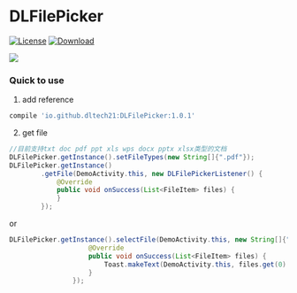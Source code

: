 # DLFilePicker
[![License](https://img.shields.io/badge/license-Apache%202-green.svg)](https://www.apache.org/licenses/LICENSE-2.0)
[![Download](https://api.bintray.com/packages/dltech21/maven/DLFilePicker/images/download.svg) ](https://bintray.com/dltech21/maven/DLFilePicker/_latestVersion)


![](https://dltech21.github.io/assets/img/dlfilepicker.gif)


### Quick to use

1. add reference

```groovy
compile 'io.github.dltech21:DLFilePicker:1.0.1'
```

2. get file

```java
//目前支持txt doc pdf ppt xls wps docx pptx xlsx类型的文档
DLFilePicker.getInstance().setFileTypes(new String[]{".pdf"});
DLFilePicker.getInstance()
        .getFile(DemoActivity.this, new DLFilePickerListener() {
            @Override
            public void onSuccess(List<FileItem> files) {
            }
        });
```

or

```java
DLFilePicker.getInstance().selectFile(DemoActivity.this, new String[]{".pdf"}, new DLFilePickerSelectListener() {
                    @Override
                    public void onSuccess(List<FileItem> files) {
                        Toast.makeText(DemoActivity.this, files.get(0).getFilePath(),Toast.LENGTH_SHORT).show();
                    }
                });
```
